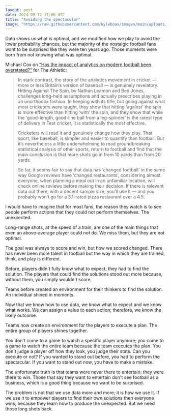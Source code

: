 ```yaml
---
layout: post
date: 2024-09-12 11:00 UTC
title: "Avoiding the spectacular"
image: "https://raw.githubusercontent.com/kyleboas/images/main/uploads/2024/09/11/Image-11Sep2024_16:12:33.png"
---
```


Data shows us what is optimal, and we modified how we play to avoid the lower probability chances, but the majority of the nostalgic football fans want to be surprised like they were ten years ago. Those moments were born from not knowing what was optimal.

<!---more--->

Michael Cox on ["Has the impact of analytics on modern football been overstated?"](https://www.nytimes.com/athletic/5756088/2024/09/11/how-has-data-changed-football/) for The Athletic:

> In stark contrast, the story of the analytics movement in cricket — more or less Britain’s version of baseball — is genuinely revelatory. Hitting Against The Spin, by Nathan Leamon and Ben Jones, challenges long-held assumptions and actually prescribes playing in an unorthodox fashion. In keeping with its title, but going against what most cricketers were taught, they show that hitting ‘against’ the spin is more effective than hitting ‘with’ the spin, and they show that while the ‘good-length, good-line ball from a leg-spinner’ is the rarest type of delivery in Test cricket, it is statistically the most effective.
> 
> Cricketers will read it and genuinely change how they play. That sport, like baseball, is simpler and easier to quantify than football. But it’s nevertheless a little underwhelming to read groundbreaking statistical analysis of other sports, return to football and find that the main conclusion is that more shots go in from 10 yards than from 20 yards.
> 
> So far, it seems fair to say that data has ‘changed football’ in the same way Google reviews have ‘changed restaurants’, considering almost everyone, when planning a meal out in an unfamiliar location, will check online reviews before making their decision. If there is relevant data out there, with a decent sample size, you’ll use it — and you probably won’t go for a 3.1-rated pizza restaurant over a 4.5.

I would have to imagine that for most fans, the reason they watch is to see people perform actions that they could not perform themselves. The unexpected. 

Long-range shots, at the speed of a train, are one of the main things that even an above-average player could not do. We miss them, but they are not optimal.

The goal was always to score and win, but how we scored changed. There has never been more talent in football but the way in which they are trained, think, and play is different.

Before, players didn't fully know what to expect; they had to find the solution. The players that could find the solutions stood out more because, without them, you simply wouldn't score.

Teams before created an environment for their thinkers to find the solution. An individual shined in moments.

Now that we know how to use data, we know what to expect and we know what works. We can assign a value to each action; therefore, we know the likely outcome.

Teams now create an environment for the players to execute a plan. The entire group of players shines together.

You don't come to a game to watch a specific player anymore; you come to a game to watch the entire team because the team executes the plan. You don't judge a player off how they look, you judge their stats. Can you execute or not? If you wanted to stand out before, you had to perform the spectacular. If you want to stand out now, you have to make a mistake.

The unfortunate truth is that teams were never there to entertain; they were there to win. Those that say they want to entertain don't see football as a business, which is a good thing because we want to be surprised.

The problem is not that we use data more and more; it is how we use it. If we use it to empower players to find their own solutions then everyone wins, because they learn how to produce the unexpected. But we need those long shots back.